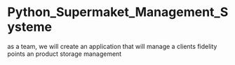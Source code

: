 # Python_Supermaket_Management_Systeme
as a team, we will create an application that will manage a clients fidelity points an product storage management
